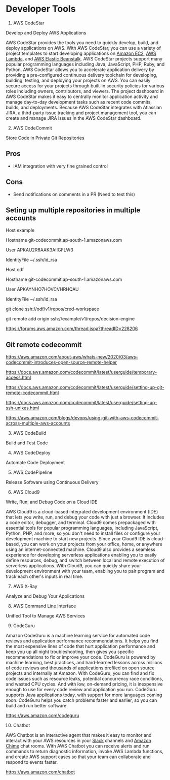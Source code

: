 # Developer Tools

1. AWS CodeStar

Develop and Deploy AWS Applications

AWS CodeStar provides the tools you need to quickly develop, build, and deploy applications on AWS. With AWS CodeStar, you can use a variety of project templates to start developing applications on [Amazon EC2](https://aws.amazon.com/ec2/details/), [AWS Lambda](https://aws.amazon.com/lambda/details/), and [AWS Elastic Beanstalk](https://aws.amazon.com/elasticbeanstalk/details/). AWS CodeStar projects support many popular programming languages including Java, JavaScript, PHP, Ruby, and Python. AWS CodeStar allows you to accelerate application delivery by providing a pre-configured continuous delivery toolchain for developing, building, testing, and deploying your projects on AWS. You can easily secure access for your projects through built-in security policies for various roles including owners, contributors, and viewers. The project dashboard in AWS CodeStar makes it easy to centrally monitor application activity and manage day-to-day development tasks such as recent code commits, builds, and deployments. Because AWS CodeStar integrates with Atlassian JIRA, a third-party issue tracking and project management tool, you can create and manage JIRA issues in the AWS CodeStar dashboard.

2. AWS CodeCommit

Store Code in Private Git Repositories

## Pros

- IAM integration with very fine grained control

## Cons

- Send notifications on comments in a PR (Need to test this)

## Seting up multiple repositories in multiple accounts

Host example

Hostname git-codecommit.ap-south-1.amazonaws.com

User APKAU2R6AAK3AIIGFLW3

IdentityFile ~/.ssh/id_rsa

Host odf

Hostname git-codecommit.ap-south-1.amazonaws.com

User APKAYNHO7HOVCVHRHQAU

IdentityFile ~/.ssh/id_rsa

git clone ssh://odf/v1/repos/cred-workspace

git remote add origin ssh://example/v1/repos/decision-engine

<https://forums.aws.amazon.com/thread.jspa?threadID=228206>

## Git remote codecommit

<https://aws.amazon.com/about-aws/whats-new/2020/03/aws-codecommit-introduces-open-source-remote-helper>

<https://docs.aws.amazon.com/codecommit/latest/userguide/temporary-access.html>

<https://docs.aws.amazon.com/codecommit/latest/userguide/setting-up-git-remote-codecommit.html>

<https://docs.aws.amazon.com/codecommit/latest/userguide/setting-up-ssh-unixes.html>

<https://aws.amazon.com/blogs/devops/using-git-with-aws-codecommit-across-multiple-aws-accounts>

3. AWS CodeBuild

Build and Test Code

4. AWS CodeDeploy

Automate Code Deployment

5. AWS CodePipeline

Release Software using Continuous Delivery

6. AWS Cloud9

Write, Run, and Debug Code on a Cloud IDE

AWS Cloud9 is a cloud-based integrated development environment (IDE) that lets you write, run, and debug your code with just a browser. It includes a code editor, debugger, and terminal. Cloud9 comes prepackaged with essential tools for popular programming languages, including JavaScript, Python, PHP, and more, so you don't need to install files or configure your development machine to start new projects. Since your Cloud9 IDE is cloud-based, you can work on your projects from your office, home, or anywhere using an internet-connected machine. Cloud9 also provides a seamless experience for developing serverless applications enabling you to easily define resources, debug, and switch between local and remote execution of serverless applications. With Cloud9, you can quickly share your development environment with your team, enabling you to pair program and track each other's inputs in real time.

7. AWS X-Ray

Analyze and Debug Your Applications

8. AWS Command Line Interface

Unified Tool to Manage AWS Services

9. CodeGuru

Amazon CodeGuru is a machine learning service for automated code reviews and application performance recommendations. It helps you find the most expensive lines of code that hurt application performance and keep you up all night troubleshooting, then gives you specific recommendations to fix or improve your code. CodeGuru is powered by machine learning, best practices, and hard-learned lessons across millions of code reviews and thousands of applications profiled on open source projects and internally at Amazon. With CodeGuru, you can find and fix code issues such as resource leaks, potential concurrency race conditions, and wasted CPU cycles. And with low, on-demand pricing, it is inexpensive enough to use for every code review and application you run. CodeGuru supports Java applications today, with support for more languages coming soon. CodeGuru helps you catch problems faster and earlier, so you can build and run better software.

<https://aws.amazon.com/codeguru>

10. Chatbot

AWS Chatbot is an interactive agent that makes it easy to monitor and interact with your AWS resources in your [Slack](https://slack.com/) channels and [Amazon Chime](https://aws.amazon.com/chime/) chat rooms. With AWS Chatbot you can receive alerts and run commands to return diagnostic information, invoke AWS Lambda functions, and create AWS support cases so that your team can collaborate and respond to events faster.

<https://aws.amazon.com/chatbot>
